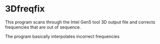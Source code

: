 # 3Dfreqfix
This program scans through the Intel Gen5 tool 3D output file and corrects frequencies that are out of sequence.

The program basically interpolates incorrect frequencies
